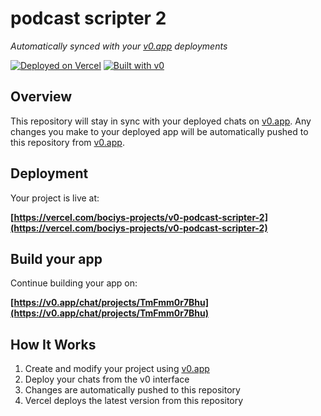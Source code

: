 # podcast scripter 2

*Automatically synced with your [v0.app](https://v0.app) deployments*

[![Deployed on Vercel](https://img.shields.io/badge/Deployed%20on-Vercel-black?style=for-the-badge&logo=vercel)](https://vercel.com/bociys-projects/v0-podcast-scripter-2)
[![Built with v0](https://img.shields.io/badge/Built%20with-v0.app-black?style=for-the-badge)](https://v0.app/chat/projects/TmFmm0r7Bhu)

## Overview

This repository will stay in sync with your deployed chats on [v0.app](https://v0.app).
Any changes you make to your deployed app will be automatically pushed to this repository from [v0.app](https://v0.app).

## Deployment

Your project is live at:

**[https://vercel.com/bociys-projects/v0-podcast-scripter-2](https://vercel.com/bociys-projects/v0-podcast-scripter-2)**

## Build your app

Continue building your app on:

**[https://v0.app/chat/projects/TmFmm0r7Bhu](https://v0.app/chat/projects/TmFmm0r7Bhu)**

## How It Works

1. Create and modify your project using [v0.app](https://v0.app)
2. Deploy your chats from the v0 interface
3. Changes are automatically pushed to this repository
4. Vercel deploys the latest version from this repository